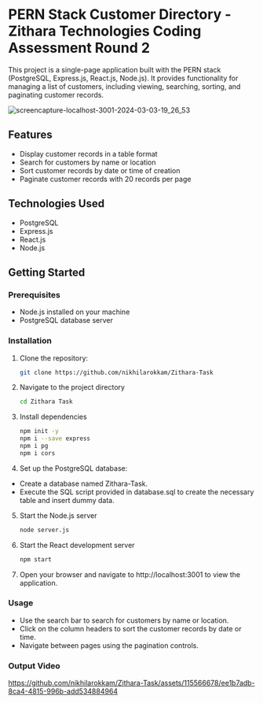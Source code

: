 # PERN Stack Customer Directory - Zithara Technologies Coding Assessment Round 2


This project is a single-page application built with the PERN stack (PostgreSQL, Express.js, React.js, Node.js). It provides functionality for managing a list of customers, including viewing, searching, sorting, and paginating customer records.

![screencapture-localhost-3001-2024-03-03-19_26_53](https://github.com/nikhilarokkam/Zithara-Task/assets/115566678/671dfd31-46cb-4214-8728-8c606e10d268)

## Features

- Display customer records in a table format
- Search for customers by name or location
- Sort customer records by date or time of creation
- Paginate customer records with 20 records per page

## Technologies Used

- PostgreSQL
- Express.js
- React.js
- Node.js

## Getting Started

### Prerequisites

- Node.js installed on your machine
- PostgreSQL database server

### Installation

1. Clone the repository:

   ```bash
   git clone https://github.com/nikhilarokkam/Zithara-Task
2. Navigate to the project directory

   ```bash
   cd Zithara Task

3. Install dependencies

   ```bash
   npm init -y
   npm i --save express
   npm i pg
   npm i cors

4. Set up the PostgreSQL database:

- Create a database named Zithara-Task.
- Execute the SQL script provided in database.sql to create the necessary table and insert dummy data.

5. Start the Node.js server

   ```bash
   node server.js

6. Start the React development server

   ```bash
   npm start

7. Open your browser and navigate to http://localhost:3001 to view the application.

### Usage

- Use the search bar to search for customers by name or location.
- Click on the column headers to sort the customer records by date or time.
- Navigate between pages using the pagination controls.

### Output Video
https://github.com/nikhilarokkam/Zithara-Task/assets/115566678/ee1b7adb-8ca4-4815-996b-add534884964
